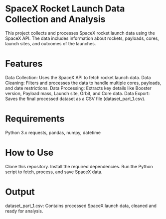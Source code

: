# SpaceX Rocket Launch Data Collection and Analysis
This project collects and processes SpaceX rocket launch data using the SpaceX API. The data includes information about rockets, payloads, cores, launch sites, and outcomes of the launches.

# Features
Data Collection: Uses the SpaceX API to fetch rocket launch data.
Data Cleaning: Filters and processes the data to handle multiple cores, payloads, and date restrictions.
Data Processing: Extracts key details like Booster version, Payload mass, Launch site, Orbit, and Core data.
Data Export: Saves the final processed dataset as a CSV file (dataset_part_1.csv).
# Requirements
Python 3.x
requests, pandas, numpy, datetime
# How to Use
Clone this repository.
Install the required dependencies.
Run the Python script to fetch, process, and save SpaceX data.
# Output
dataset_part_1.csv: Contains processed SpaceX launch data, cleaned and ready for analysis.

